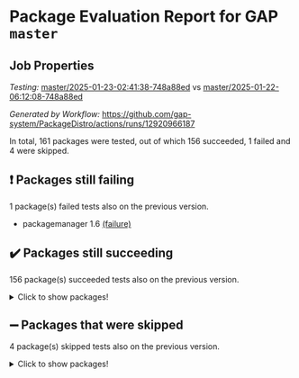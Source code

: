 # Package Evaluation Report for GAP `master`

## Job Properties

*Testing:* [master/2025-01-23-02:41:38-748a88ed](https://github.com/gap-system/PackageDistro/blob/data/reports/master/2025-01-23-02:41:38-748a88ed) vs [master/2025-01-22-06:12:08-748a88ed](https://github.com/gap-system/PackageDistro/blob/data/reports/master/2025-01-22-06:12:08-748a88ed)

*Generated by Workflow:* https://github.com/gap-system/PackageDistro/actions/runs/12920966187

In total, 161 packages were tested, out of which 156 succeeded, 1 failed and 4 were skipped.

## :exclamation: Packages still failing

1 package(s) failed tests also on the previous version.
- packagemanager 1.6 [(failure)](https://github.com/gap-system/PackageDistro/actions/runs/12920966187/job/36034476206)

## :heavy_check_mark: Packages still succeeding

156 package(s) succeeded tests also on the previous version.
<details><summary>Click to show packages!</summary>

- 4ti2interface 2024.11-01 [(success)](https://github.com/gap-system/PackageDistro/actions/runs/12920966187/job/36034448191)
- ace 5.6.2 [(success)](https://github.com/gap-system/PackageDistro/actions/runs/12920966187/job/36034452150)
- aclib 1.3.2 [(success)](https://github.com/gap-system/PackageDistro/actions/runs/12920966187/job/36034452859)
- agt 0.3.1 [(success)](https://github.com/gap-system/PackageDistro/actions/runs/12920966187/job/36034453446)
- alnuth 3.2.1 [(success)](https://github.com/gap-system/PackageDistro/actions/runs/12920966187/job/36034453783)
- anupq 3.3.1 [(success)](https://github.com/gap-system/PackageDistro/actions/runs/12920966187/job/36034455185)
- atlasrep 2.1.9 [(success)](https://github.com/gap-system/PackageDistro/actions/runs/12920966187/job/36034456491)
- autodoc 2023.06.19 [(success)](https://github.com/gap-system/PackageDistro/actions/runs/12920966187/job/36034456706)
- automata 1.16 [(success)](https://github.com/gap-system/PackageDistro/actions/runs/12920966187/job/36034456886)
- automgrp 1.3.3 [(success)](https://github.com/gap-system/PackageDistro/actions/runs/12920966187/job/36034457057)
- autpgrp 1.11 [(success)](https://github.com/gap-system/PackageDistro/actions/runs/12920966187/job/36034457284)
- cap 2025.01-01 [(success)](https://github.com/gap-system/PackageDistro/actions/runs/12920966187/job/36034457470)
- caratinterface 2.3.7 [(success)](https://github.com/gap-system/PackageDistro/actions/runs/12920966187/job/36034457659)
- cddinterface 2024.09.02 [(success)](https://github.com/gap-system/PackageDistro/actions/runs/12920966187/job/36034457900)
- circle 1.6.6 [(success)](https://github.com/gap-system/PackageDistro/actions/runs/12920966187/job/36034458102)
- classicpres 1.22 [(success)](https://github.com/gap-system/PackageDistro/actions/runs/12920966187/job/36034458269)
- cohomolo 1.6.11 [(success)](https://github.com/gap-system/PackageDistro/actions/runs/12920966187/job/36034458505)
- congruence 1.2.7 [(success)](https://github.com/gap-system/PackageDistro/actions/runs/12920966187/job/36034458696)
- corefreesub 0.6 [(success)](https://github.com/gap-system/PackageDistro/actions/runs/12920966187/job/36034458926)
- corelg 1.57 [(success)](https://github.com/gap-system/PackageDistro/actions/runs/12920966187/job/36034459109)
- crime 1.6 [(success)](https://github.com/gap-system/PackageDistro/actions/runs/12920966187/job/36034459355)
- crisp 1.4.6 [(success)](https://github.com/gap-system/PackageDistro/actions/runs/12920966187/job/36034459557)
- crypting 0.10.5 [(success)](https://github.com/gap-system/PackageDistro/actions/runs/12920966187/job/36034459808)
- cryst 4.1.27 [(success)](https://github.com/gap-system/PackageDistro/actions/runs/12920966187/job/36034459990)
- crystcat 1.1.10 [(success)](https://github.com/gap-system/PackageDistro/actions/runs/12920966187/job/36034460175)
- ctbllib 1.3.9 [(success)](https://github.com/gap-system/PackageDistro/actions/runs/12920966187/job/36034460419)
- cubefree 1.20 [(success)](https://github.com/gap-system/PackageDistro/actions/runs/12920966187/job/36034460622)
- curlinterface 2.4.0 [(success)](https://github.com/gap-system/PackageDistro/actions/runs/12920966187/job/36034460827)
- cvec 2.8.3 [(success)](https://github.com/gap-system/PackageDistro/actions/runs/12920966187/job/36034461054)
- datastructures 0.3.1 [(success)](https://github.com/gap-system/PackageDistro/actions/runs/12920966187/job/36034461237)
- deepthought 1.0.8 [(success)](https://github.com/gap-system/PackageDistro/actions/runs/12920966187/job/36034461416)
- design 1.8.2 [(success)](https://github.com/gap-system/PackageDistro/actions/runs/12920966187/job/36034461645)
- difsets 2.3.1 [(success)](https://github.com/gap-system/PackageDistro/actions/runs/12920966187/job/36034461842)
- digraphs 1.9.0 [(success)](https://github.com/gap-system/PackageDistro/actions/runs/12920966187/job/36034462079)
- edim 1.3.8 [(success)](https://github.com/gap-system/PackageDistro/actions/runs/12920966187/job/36034462280)
- example 4.4.0 [(success)](https://github.com/gap-system/PackageDistro/actions/runs/12920966187/job/36034462544)
- examplesforhomalg 2023.10-01 [(success)](https://github.com/gap-system/PackageDistro/actions/runs/12920966187/job/36034462786)
- factint 1.6.3 [(success)](https://github.com/gap-system/PackageDistro/actions/runs/12920966187/job/36034463028)
- ferret 1.0.14 [(success)](https://github.com/gap-system/PackageDistro/actions/runs/12920966187/job/36034463242)
- fga 1.5.0 [(success)](https://github.com/gap-system/PackageDistro/actions/runs/12920966187/job/36034463492)
- fining 1.5.6 [(success)](https://github.com/gap-system/PackageDistro/actions/runs/12920966187/job/36034463749)
- float 1.0.5 [(success)](https://github.com/gap-system/PackageDistro/actions/runs/12920966187/job/36034463936)
- format 1.4.4 [(success)](https://github.com/gap-system/PackageDistro/actions/runs/12920966187/job/36034464129)
- forms 1.2.12 [(success)](https://github.com/gap-system/PackageDistro/actions/runs/12920966187/job/36034464310)
- fplsa 1.2.6 [(success)](https://github.com/gap-system/PackageDistro/actions/runs/12920966187/job/36034464503)
- fr 2.4.13 [(success)](https://github.com/gap-system/PackageDistro/actions/runs/12920966187/job/36034464705)
- francy 2.0.3 [(success)](https://github.com/gap-system/PackageDistro/actions/runs/12920966187/job/36034464904)
- fwtree 1.3 [(success)](https://github.com/gap-system/PackageDistro/actions/runs/12920966187/job/36034465129)
- gapdoc 1.6.7 [(success)](https://github.com/gap-system/PackageDistro/actions/runs/12920966187/job/36034465392)
- gauss 2024.11-01 [(success)](https://github.com/gap-system/PackageDistro/actions/runs/12920966187/job/36034465574)
- gaussforhomalg 2024.08-01 [(success)](https://github.com/gap-system/PackageDistro/actions/runs/12920966187/job/36034465759)
- gbnp 1.1.0 [(success)](https://github.com/gap-system/PackageDistro/actions/runs/12920966187/job/36034466064)
- generalizedmorphismsforcap 2024.09-03 [(success)](https://github.com/gap-system/PackageDistro/actions/runs/12920966187/job/36034466294)
- genss 1.6.9 [(success)](https://github.com/gap-system/PackageDistro/actions/runs/12920966187/job/36034466496)
- gradedmodules 2024.12-01 [(success)](https://github.com/gap-system/PackageDistro/actions/runs/12920966187/job/36034466694)
- gradedringforhomalg 2024.07-01 [(success)](https://github.com/gap-system/PackageDistro/actions/runs/12920966187/job/36034466889)
- grape 4.9.2 [(success)](https://github.com/gap-system/PackageDistro/actions/runs/12920966187/job/36034467144)
- groupoids 1.76 [(success)](https://github.com/gap-system/PackageDistro/actions/runs/12920966187/job/36034467340)
- grpconst 2.6.5 [(success)](https://github.com/gap-system/PackageDistro/actions/runs/12920966187/job/36034467522)
- guarana 0.96.3 [(success)](https://github.com/gap-system/PackageDistro/actions/runs/12920966187/job/36034467830)
- guava 3.19 [(success)](https://github.com/gap-system/PackageDistro/actions/runs/12920966187/job/36034468056)
- hap 1.66 [(success)](https://github.com/gap-system/PackageDistro/actions/runs/12920966187/job/36034468294)
- hapcryst 0.1.15 [(success)](https://github.com/gap-system/PackageDistro/actions/runs/12920966187/job/36034468493)
- hecke 1.5.4 [(success)](https://github.com/gap-system/PackageDistro/actions/runs/12920966187/job/36034468699)
- help 4.0 [(success)](https://github.com/gap-system/PackageDistro/actions/runs/12920966187/job/36034468938)
- homalg 2024.01-01 [(success)](https://github.com/gap-system/PackageDistro/actions/runs/12920966187/job/36034469114)
- homalgtocas 2023.11-01 [(success)](https://github.com/gap-system/PackageDistro/actions/runs/12920966187/job/36034469335)
- idrel 2.48 [(success)](https://github.com/gap-system/PackageDistro/actions/runs/12920966187/job/36034469514)
- images 1.3.3 [(success)](https://github.com/gap-system/PackageDistro/actions/runs/12920966187/job/36034469686)
- intpic 0.4.0 [(success)](https://github.com/gap-system/PackageDistro/actions/runs/12920966187/job/36034469936)
- io 4.9.1 [(success)](https://github.com/gap-system/PackageDistro/actions/runs/12920966187/job/36034470120)
- io_forhomalg 2023.02-04 [(success)](https://github.com/gap-system/PackageDistro/actions/runs/12920966187/job/36034470292)
- irredsol 1.4.4 [(success)](https://github.com/gap-system/PackageDistro/actions/runs/12920966187/job/36034470496)
- json 2.2.2 [(success)](https://github.com/gap-system/PackageDistro/actions/runs/12920966187/job/36034470690)
- jupyterkernel 1.5.1 [(success)](https://github.com/gap-system/PackageDistro/actions/runs/12920966187/job/36034470862)
- jupyterviz 1.5.6 [(success)](https://github.com/gap-system/PackageDistro/actions/runs/12920966187/job/36034471129)
- kan 1.37 [(success)](https://github.com/gap-system/PackageDistro/actions/runs/12920966187/job/36034471311)
- kbmag 1.5.11 [(success)](https://github.com/gap-system/PackageDistro/actions/runs/12920966187/job/36034471559)
- laguna 3.9.7 [(success)](https://github.com/gap-system/PackageDistro/actions/runs/12920966187/job/36034471747)
- liealgdb 2.2.1 [(success)](https://github.com/gap-system/PackageDistro/actions/runs/12920966187/job/36034471953)
- liepring 2.9.1 [(success)](https://github.com/gap-system/PackageDistro/actions/runs/12920966187/job/36034472134)
- liering 2.4.2 [(success)](https://github.com/gap-system/PackageDistro/actions/runs/12920966187/job/36034472305)
- linearalgebraforcap 2024.10-01 [(success)](https://github.com/gap-system/PackageDistro/actions/runs/12920966187/job/36034472474)
- lins 0.9 [(success)](https://github.com/gap-system/PackageDistro/actions/runs/12920966187/job/36034472626)
- localizeringforhomalg 2023.10-01 [(success)](https://github.com/gap-system/PackageDistro/actions/runs/12920966187/job/36034472800)
- loops 3.4.4 [(success)](https://github.com/gap-system/PackageDistro/actions/runs/12920966187/job/36034472968)
- lpres 1.1.1 [(success)](https://github.com/gap-system/PackageDistro/actions/runs/12920966187/job/36034473126)
- majoranaalgebras 1.5.2 [(success)](https://github.com/gap-system/PackageDistro/actions/runs/12920966187/job/36034473323)
- mapclass 1.4.6 [(success)](https://github.com/gap-system/PackageDistro/actions/runs/12920966187/job/36034473511)
- matgrp 0.71 [(success)](https://github.com/gap-system/PackageDistro/actions/runs/12920966187/job/36034473697)
- matricesforhomalg 2024.11-02 [(success)](https://github.com/gap-system/PackageDistro/actions/runs/12920966187/job/36034473890)
- modisom 3.0.0 [(success)](https://github.com/gap-system/PackageDistro/actions/runs/12920966187/job/36034474054)
- modulepresentationsforcap 2024.09-02 [(success)](https://github.com/gap-system/PackageDistro/actions/runs/12920966187/job/36034474186)
- modules 2024.12-01 [(success)](https://github.com/gap-system/PackageDistro/actions/runs/12920966187/job/36034474373)
- monoidalcategories 2025.01-02 [(success)](https://github.com/gap-system/PackageDistro/actions/runs/12920966187/job/36034474555)
- nconvex 2024.12-01 [(success)](https://github.com/gap-system/PackageDistro/actions/runs/12920966187/job/36034474723)
- nilmat 1.4.2 [(success)](https://github.com/gap-system/PackageDistro/actions/runs/12920966187/job/36034474934)
- nock 1.5 [(success)](https://github.com/gap-system/PackageDistro/actions/runs/12920966187/job/36034475076)
- normalizinterface 1.3.7 [(success)](https://github.com/gap-system/PackageDistro/actions/runs/12920966187/job/36034475241)
- nq 2.5.11 [(success)](https://github.com/gap-system/PackageDistro/actions/runs/12920966187/job/36034475424)
- numericalsgps 1.4.0 [(success)](https://github.com/gap-system/PackageDistro/actions/runs/12920966187/job/36034475627)
- openmath 11.5.3 [(success)](https://github.com/gap-system/PackageDistro/actions/runs/12920966187/job/36034475828)
- orb 5.0.0 [(success)](https://github.com/gap-system/PackageDistro/actions/runs/12920966187/job/36034476009)
- patternclass 2.4.5 [(success)](https://github.com/gap-system/PackageDistro/actions/runs/12920966187/job/36034476398)
- permut 2.0.5 [(success)](https://github.com/gap-system/PackageDistro/actions/runs/12920966187/job/36034476575)
- polenta 1.3.10 [(success)](https://github.com/gap-system/PackageDistro/actions/runs/12920966187/job/36034476859)
- polymaking 0.8.7 [(success)](https://github.com/gap-system/PackageDistro/actions/runs/12920966187/job/36034477026)
- primgrp 3.4.4 [(success)](https://github.com/gap-system/PackageDistro/actions/runs/12920966187/job/36034477236)
- profiling 2.6.0 [(success)](https://github.com/gap-system/PackageDistro/actions/runs/12920966187/job/36034477365)
- qdistrnd 0.9.5 [(success)](https://github.com/gap-system/PackageDistro/actions/runs/12920966187/job/36034477564)
- qpa 1.35 [(success)](https://github.com/gap-system/PackageDistro/actions/runs/12920966187/job/36034477724)
- quagroup 1.8.4 [(success)](https://github.com/gap-system/PackageDistro/actions/runs/12920966187/job/36034477859)
- radiroot 2.9 [(success)](https://github.com/gap-system/PackageDistro/actions/runs/12920966187/job/36034478051)
- rcwa 4.7.1 [(success)](https://github.com/gap-system/PackageDistro/actions/runs/12920966187/job/36034478224)
- rds 1.8 [(success)](https://github.com/gap-system/PackageDistro/actions/runs/12920966187/job/36034478406)
- recog 1.4.4 [(success)](https://github.com/gap-system/PackageDistro/actions/runs/12920966187/job/36034478583)
- repndecomp 1.3.0 [(success)](https://github.com/gap-system/PackageDistro/actions/runs/12920966187/job/36034478731)
- repsn 3.1.2 [(success)](https://github.com/gap-system/PackageDistro/actions/runs/12920966187/job/36034478888)
- resclasses 4.7.3 [(success)](https://github.com/gap-system/PackageDistro/actions/runs/12920966187/job/36034479060)
- ringsforhomalg 2024.11-02 [(success)](https://github.com/gap-system/PackageDistro/actions/runs/12920966187/job/36034479292)
- sco 2023.08-01 [(success)](https://github.com/gap-system/PackageDistro/actions/runs/12920966187/job/36034479448)
- scscp 2.4.3 [(success)](https://github.com/gap-system/PackageDistro/actions/runs/12920966187/job/36034479747)
- semigroups 5.4.0 [(success)](https://github.com/gap-system/PackageDistro/actions/runs/12920966187/job/36034479941)
- sglppow 2.4 [(success)](https://github.com/gap-system/PackageDistro/actions/runs/12920966187/job/36034480513)
- sgpviz 0.999.6 [(success)](https://github.com/gap-system/PackageDistro/actions/runs/12920966187/job/36034480762)
- simpcomp 2.1.14 [(success)](https://github.com/gap-system/PackageDistro/actions/runs/12920966187/job/36034480964)
- singular 2024.06.03 [(success)](https://github.com/gap-system/PackageDistro/actions/runs/12920966187/job/36034481226)
- sl2reps 1.1 [(success)](https://github.com/gap-system/PackageDistro/actions/runs/12920966187/job/36034481437)
- sla 1.6.2 [(success)](https://github.com/gap-system/PackageDistro/actions/runs/12920966187/job/36034481607)
- smallantimagmas 0.3.0 [(success)](https://github.com/gap-system/PackageDistro/actions/runs/12920966187/job/36034481901)
- smallgrp 1.5.4 [(success)](https://github.com/gap-system/PackageDistro/actions/runs/12920966187/job/36034482093)
- smallsemi 0.7.1 [(success)](https://github.com/gap-system/PackageDistro/actions/runs/12920966187/job/36034482269)
- sonata 2.9.6 [(success)](https://github.com/gap-system/PackageDistro/actions/runs/12920966187/job/36034482440)
- sophus 1.27 [(success)](https://github.com/gap-system/PackageDistro/actions/runs/12920966187/job/36034482623)
- sotgrps 1.3 [(success)](https://github.com/gap-system/PackageDistro/actions/runs/12920966187/job/36034482804)
- spinsym 1.5.2 [(success)](https://github.com/gap-system/PackageDistro/actions/runs/12920966187/job/36034483020)
- standardff 1.0 [(success)](https://github.com/gap-system/PackageDistro/actions/runs/12920966187/job/36034483223)
- symbcompcc 1.3.2 [(success)](https://github.com/gap-system/PackageDistro/actions/runs/12920966187/job/36034483458)
- thelma 1.3 [(success)](https://github.com/gap-system/PackageDistro/actions/runs/12920966187/job/36034483619)
- tomlib 1.2.11 [(success)](https://github.com/gap-system/PackageDistro/actions/runs/12920966187/job/36034483868)
- toolsforhomalg 2024.09-01 [(success)](https://github.com/gap-system/PackageDistro/actions/runs/12920966187/job/36034484092)
- toric 1.9.6 [(success)](https://github.com/gap-system/PackageDistro/actions/runs/12920966187/job/36034484316)
- transgrp 3.6.5 [(success)](https://github.com/gap-system/PackageDistro/actions/runs/12920966187/job/36034484565)
- typeset 1.2.2 [(success)](https://github.com/gap-system/PackageDistro/actions/runs/12920966187/job/36034484885)
- ugaly 4.1.3 [(success)](https://github.com/gap-system/PackageDistro/actions/runs/12920966187/job/36034485068)
- unipot 1.6 [(success)](https://github.com/gap-system/PackageDistro/actions/runs/12920966187/job/36034485243)
- unitlib 4.2.0 [(success)](https://github.com/gap-system/PackageDistro/actions/runs/12920966187/job/36034485498)
- utils 0.85 [(success)](https://github.com/gap-system/PackageDistro/actions/runs/12920966187/job/36034485768)
- uuid 0.7 [(success)](https://github.com/gap-system/PackageDistro/actions/runs/12920966187/job/36034486014)
- walrus 0.9991 [(success)](https://github.com/gap-system/PackageDistro/actions/runs/12920966187/job/36034486286)
- wedderga 4.10.5 [(success)](https://github.com/gap-system/PackageDistro/actions/runs/12920966187/job/36034486519)
- wpe 0.8 [(success)](https://github.com/gap-system/PackageDistro/actions/runs/12920966187/job/36034486792)
- xmod 2.92 [(success)](https://github.com/gap-system/PackageDistro/actions/runs/12920966187/job/36034487012)
- xmodalg 1.23 [(success)](https://github.com/gap-system/PackageDistro/actions/runs/12920966187/job/36034487235)
- yangbaxter 0.10.6 [(success)](https://github.com/gap-system/PackageDistro/actions/runs/12920966187/job/36034487550)
- zeromqinterface 0.16 [(success)](https://github.com/gap-system/PackageDistro/actions/runs/12920966187/job/36034487733)
</details>

## :heavy_minus_sign: Packages that were skipped

4 package(s) skipped tests also on the previous version.
<details><summary>Click to show packages!</summary>

- browse 1.8.21 [(skipped)](https://github.com/gap-system/PackageDistro/actions/runs/12920966187/job/36034150069)
- itc 1.5.1 [(skipped)](https://github.com/gap-system/PackageDistro/actions/runs/12920966187/job/36034150069)
- polycyclic 2.16 [(skipped)](https://github.com/gap-system/PackageDistro/actions/runs/12920966187/job/36034150069)
- xgap 4.32 [(skipped)](https://github.com/gap-system/PackageDistro/actions/runs/12920966187/job/36034150069)
</details>

